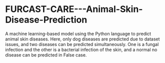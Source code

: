 # FURCAST-CARE---Animal-Skin-Disease-Prediction
A machine learning-based model using the Python language to predict animal skin diseases.
Here, only dog diseases are predicted due to dataset issues, and two diseases can be predicted simultaneously. 
One is a fungal infection and the other is a bacterial infection of the skin, and a normal no disease can be predicted in False case.
